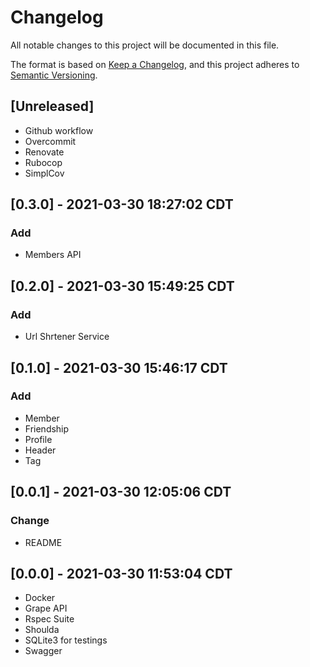 # Changelog
All notable changes to this project will be documented in this file.

The format is based on [Keep a Changelog](https://keepachangelog.com/en/1.0.0/),
and this project adheres to [Semantic Versioning](https://semver.org/spec/v2.0.0.html).

## [Unreleased]
- Github workflow
- Overcommit
- Renovate
- Rubocop
- SimplCov

## [0.3.0] - 2021-03-30 18:27:02 CDT
### Add
- Members API

## [0.2.0] - 2021-03-30 15:49:25 CDT
### Add
- Url Shrtener Service

## [0.1.0] - 2021-03-30 15:46:17 CDT
### Add
- Member
- Friendship
- Profile
- Header
- Tag

## [0.0.1] - 2021-03-30 12:05:06 CDT
### Change
- README

## [0.0.0] - 2021-03-30 11:53:04 CDT
- Docker
- Grape API
- Rspec Suite
- Shoulda
- SQLite3 for testings
- Swagger
